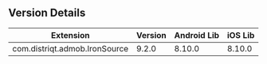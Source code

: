 ## Version Details

| Extension | Version | Android Lib | iOS Lib |
| --- | --- | --- | --- |
| com.distriqt.admob.IronSource | 9.2.0 | 8.10.0 | 8.10.0 |
